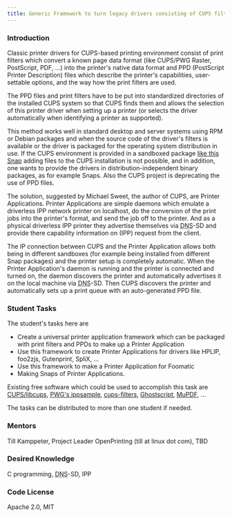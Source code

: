 ```yaml
---
title: Generic Framework to turn legacy drivers consisting of CUPS filters and PPDs into Printer Applications
---
```

<!--<div>-->
### Introduction
<p>
Classic printer drivers for CUPS-based printing environment consist of print filters which convert a known page data format (like CUPS/PWG Raster, PostScript, PDF, …) into the printer&#039;s native data format and PPD (PostScript Printer Description) files which describe the printer&#039;s capabilities, user-settable options, and the way how the print filters are used.
</p>

<p>
The PPD files and print filters have to be put into standardized directories of the installed CUPS system so that CUPS finds them and allows the selection of this printer driver when setting up a printer (or selects the driver automatically when identifying a printer as supported).
</p>

<p>
This method works well in standard desktop and server systems using RPM or Debian packages and when the source code of the driver&#039;s filters is available or the driver is packaged for the operating system distribution in use. If the CUPS environment is provided in a sandboxed package <a href="https://github.com/OpenPrinting/printing-stack-snap" title="https://github.com/OpenPrinting/printing-stack-snap"  rel="nofollow">like this Snap</a> adding files to the CUPS installation is not possible, and in addition, one wants to provide the drivers in distribution-independent binary packages, as for example Snaps. Also the CUPS project is deprecating the use of PPD files.
</p>

<p>
The solution, suggested by Michael Sweet, the author of CUPS, are Printer Applications. Printer Applications are simple daemons which emulate a driverless IPP network printer on localhost, do the conversion of the print jobs into the printer&#039;s format, and send the job off to the printer. And as a physical driverless IPP printer they advertise themselves via <abbr title="Domain Name System">DNS</abbr>-SD and provide there capability information on (IPP) request from the client.
</p>

<p>
The IP connection between CUPS and the Printer Application allows both being in different sandboxes (for example being installed from different Snap packages) and the printer setup is completely automatic. When the Printer Application&#039;s daemon is running and the printer is connected and turned on, the daemon discovers the printer and automatically advertises it on the local machine via <abbr title="Domain Name System">DNS</abbr>-SD. Then CUPS discovers the printer and automatically sets up a print queue with an auto-generated PPD file.
</p>

### Student Tasks

<p>
The student&#039;s tasks here are
</p>
<ul>
<li><div> Create a universal printer application framework which can be packaged with print filters and PPDs to make up a Printer Application</div>
</li>
<li><div> Use this framework to create Printer Applications for drivers like HPLIP, foo2zjs, Gutenprint, SpliX, …</div>
</li>
<li><div> Use this framework to make a Printer Application for Foomatic</div>
</li>
<li><div> Making Snaps of Printer Applications.</div>
</li>
</ul>

<p>
Existing free software which could be used to accomplish this task are <a href="http://www.cups.org/" title="http://www.cups.org/"  rel="nofollow">CUPS/libcups</a>, <a href="https://github.com/istopwg/ippsample" title="https://github.com/istopwg/ippsample"  rel="nofollow">PWG&#039;s ippsample</a>, <a href="https://github.com/OpenPrinting/cups-filters" title="https://github.com/OpenPrinting/cups-filters"  rel="nofollow">cups-filters</a>, <a href="http://www.ghostscript.com/" title="http://www.ghostscript.com/"  rel="nofollow">Ghostscript</a>, <a href="https://mupdf.com/" title="https://mupdf.com/"  rel="nofollow">MuPDF</a>, …
</p>

<p>
The tasks can be distributed to more than one student if needed.
</p>

### Mentors

<p>
Till Kamppeter, Project Leader OpenPrinting (till at linux dot com), TBD
</p>

### Desired Knowledge

<p>
C programming, <abbr title="Domain Name System">DNS</abbr>-SD, IPP
</p>

### Code License

<p>
Apache 2.0, MIT
</p>

<!-- </div> -->